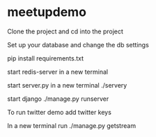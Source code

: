# meetupdemo

Clone the project and cd into the project

Set up your database and change the db settings

pip install requirements.txt

start redis-server in a new terminal

start server.py in a new terminal ./servery

start django ./manage.py runserver

To run twitter demo add twitter keys

In a new terminal run ./manage.py getstream
